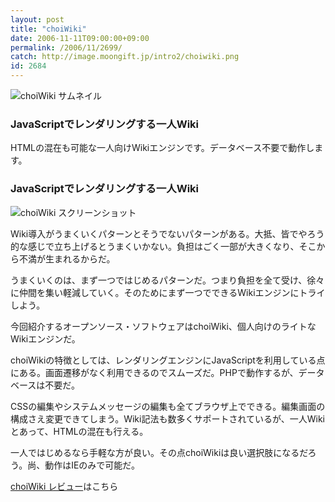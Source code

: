 ```yaml
---
layout: post
title: "choiWiki"
date: 2006-11-11T09:00:00+09:00
permalink: /2006/11/2699/
catch: http://image.moongift.jp/intro2/choiwiki.png
id: 2684
---
```

 ![choiWiki サムネイル](http://image.moongift.jp/intro2/choiwiki.t.png "choiWiki サムネイル")
  

### JavaScriptでレンダリングする一人Wiki
  
HTMLの混在も可能な一人向けWikiエンジンです。データベース不要で動作します。  
<!--more-->  

### JavaScriptでレンダリングする一人Wiki
  

![choiWiki スクリーンショット](http://image.moongift.jp/intro2/choiwiki.png "choiWiki スクリーンショット")

  

Wiki導入がうまくいくパターンとそうでないパターンがある。大抵、皆でやろう的な感じで立ち上げるとうまくいかない。負担はごく一部が大きくなり、そこから不満が生まれるからだ。

  

うまくいくのは、まず一つではじめるパターンだ。つまり負担を全て受け、徐々に仲間を集い軽減していく。そのためにまず一つでできるWikiエンジンにトライしよう。

  

今回紹介するオープンソース・ソフトウェアはchoiWiki、個人向けのライトなWikiエンジンだ。

  

choiWikiの特徴としては、レンダリングエンジンにJavaScriptを利用している点にある。画面遷移がなく利用できるのでスムーズだ。PHPで動作するが、データベースは不要だ。

  

CSSの編集やシステムメッセージの編集も全てブラウザ上でできる。編集画面の構成さえ変更できてしまう。Wiki記法も数多くサポートされているが、一人Wikiとあって、HTMLの混在も行える。

  

一人ではじめるなら手軽な方が良い。その点choiWikiは良い選択肢になるだろう。尚、動作はIEのみで可能だ。

  

[choiWiki レビュー](http://oss.moongift.jp/review/i-2700.html)はこちら

